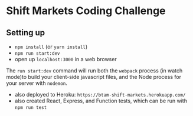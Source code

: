 # Shift Markets Coding Challenge

## Setting up

* `npm install` (or `yarn install`)
* `npm run start:dev`
* open up `localhost:3000` in a web browser

The `run start:dev` command will run both the `webpack` process (in watch mode)to build your client-side javascript files, and the Node process for your server with `nodemon`.

* also deployed to Heroku: `https://btam-shift-markets.herokuapp.com/`
* also created React, Express, and Function tests, which can be run with `npm run test`
